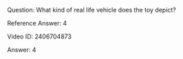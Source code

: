 Question: What kind of real life vehicle does the toy depict?

Reference Answer: 4

Video ID: 2406704873

Answer: 4

